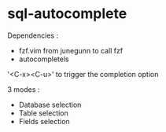 # sql-autocomplete

Dependencies :
* fzf.vim from junegunn to call fzf
* autocompletels

'\<C-x>\<C-u>' to trigger the completion option

3 modes :
* Database selection
* Table selection
* Fields selection

